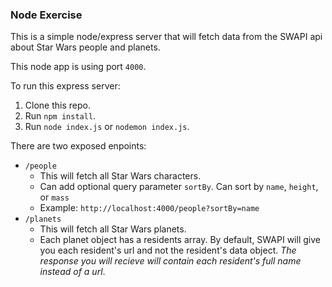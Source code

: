 ### Node Exercise

This is a simple node/express server that will fetch data from the SWAPI api about Star Wars people and planets.

This node app is using port `4000`. 

To run this express server:
1. Clone this repo.
2. Run `npm install`.
3. Run `node index.js` or `nodemon index.js`.


There are two exposed enpoints:
* `/people`
  * This will fetch all Star Wars characters.
  * Can add optional query parameter `sortBy`. Can sort by `name`, `height`, or `mass`
  * Example: `http://localhost:4000/people?sortBy=name`
* `/planets`
  * This will fetch all Star Wars planets.
  * Each planet object has a residents array. By default, SWAPI will give you each resident's url and not the resident's data object. _The response you will recieve will contain each resident's full name instead of a url_.